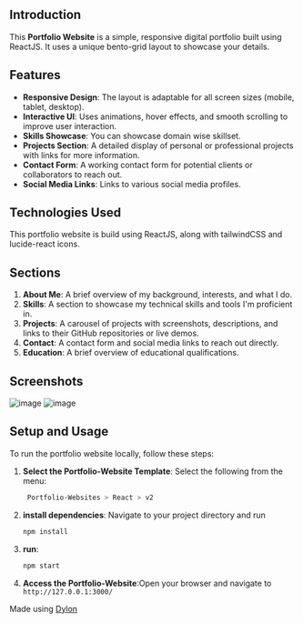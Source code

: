 ## Introduction

This **Portfolio Website** is a simple, responsive digital portfolio built using ReactJS. It uses a unique bento-grid layout to showcase your details.

## Features

- **Responsive Design**: The layout is adaptable for all screen sizes (mobile, tablet, desktop).
- **Interactive UI**: Uses animations, hover effects, and smooth scrolling to improve user interaction.
- **Skills Showcase**: You can showcase domain wise skillset.
- **Projects Section**: A detailed display of personal or professional projects with links for more information.
- **Contact Form**: A working contact form for potential clients or collaborators to reach out.
- **Social Media Links**: Links to various social media profiles.

## Technologies Used

This portfolio website is build using ReactJS, along with tailwindCSS and lucide-react icons.

## Sections

1. **About Me**: A brief overview of my background, interests, and what I do.
2. **Skills**: A section to showcase my technical skills and tools I'm proficient in.
3. **Projects**: A carousel of projects with screenshots, descriptions, and links to their GitHub repositories or live demos.
4. **Contact**: A contact form and social media links to reach out directly.
5. **Education**: A brief overview of educational qualifications.

## Screenshots

![image](https://github.com/user-attachments/assets/14a2403d-04fc-4e2d-8d11-f757f1c9aed5)
![image](https://github.com/user-attachments/assets/e21ffcf8-d16b-47b6-b889-8e3a7181ae62)

## Setup and Usage

To run the portfolio website locally, follow these steps:

1. **Select the Portfolio-Website Template**:
Select the following from the menu:
   ```bash
    Portfolio-Websites > React > v2
    ```

2. **install dependencies**:
Navigate to your project directory and run
    ```javascript
    npm install
    ```

3. **run**:
    ```javascript
    npm start
    ```

4. **Access the Portfolio-Website**:Open your browser and navigate to `http://127.0.0.1:3000/`

Made using [Dylon](https://github.com/Abhishek-Mallick/Dylon)
